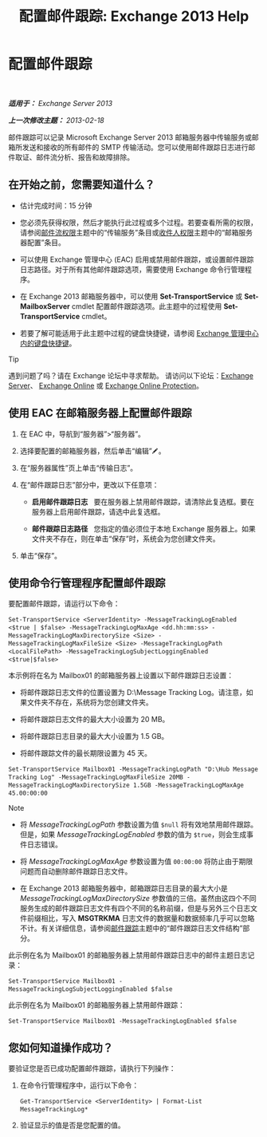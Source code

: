 ﻿---
title: '配置邮件跟踪: Exchange 2013 Help'
TOCTitle: 配置邮件跟踪
ms:assetid: 50eb5213-cf27-4179-b427-38d751ee4a70
ms:mtpsurl: https://technet.microsoft.com/zh-cn/library/Aa997984(v=EXCHG.150)
ms:contentKeyID: 51408223
ms.date: 01/11/2018
mtps_version: v=EXCHG.150
ms.translationtype: HT
---

# 配置邮件跟踪

 

_**适用于：** Exchange Server 2013_

_**上一次修改主题：** 2013-02-18_

邮件跟踪可以记录 Microsoft Exchange Server 2013 邮箱服务器中传输服务或邮箱所发送和接收的所有邮件的 SMTP 传输活动。您可以使用邮件跟踪日志进行邮件取证、邮件流分析、报告和故障排除。

## 在开始之前，您需要知道什么？

  - 估计完成时间：15 分钟

  - 您必须先获得权限，然后才能执行此过程或多个过程。若要查看所需的权限，请参阅[邮件流权限](mail-flow-permissions-exchange-2013-help.md)主题中的“传输服务”条目或[收件人权限](recipients-permissions-exchange-2013-help.md)主题中的“邮箱服务器配置”条目。

  - 可以使用 Exchange 管理中心 (EAC) 启用或禁用邮件跟踪，或设置邮件跟踪日志路径。对于所有其他邮件跟踪选项，需要使用 Exchange 命令行管理程序。

  - 在 Exchange 2013 邮箱服务器中，可以使用 **Set-TransportService** 或 **Set-MailboxServer** cmdlet 配置邮件跟踪选项。此主题中的过程使用 **Set-TransportService** cmdlet。

  - 若要了解可能适用于此主题中过程的键盘快捷键，请参阅 [Exchange 管理中心内的键盘快捷键](keyboard-shortcuts-in-the-exchange-admin-center-exchange-online-protection-help.md)。

> [!TIP]  
> 遇到问题了吗？请在 Exchange 论坛中寻求帮助。 请访问以下论坛：<a href="https://go.microsoft.com/fwlink/p/?linkid=60612">Exchange Server</a>、 <a href="https://go.microsoft.com/fwlink/p/?linkid=267542">Exchange Online</a> 或 <a href="https://go.microsoft.com/fwlink/p/?linkid=285351">Exchange Online Protection</a>。


## 使用 EAC 在邮箱服务器上配置邮件跟踪

1.  在 EAC 中，导航到“服务器”\>“服务器”。

2.  选择要配置的邮箱服务器，然后单击“编辑”![编辑图标](images/Bb124582.6f53ccb2-1f13-4c02-bea0-30690e6ea71d(EXCHG.150).gif "编辑图标")。

3.  在“服务器属性”页上单击“传输日志”。

4.  在“邮件跟踪日志”部分中，更改以下任意项：
    
      - **启用邮件跟踪日志**   要在服务器上禁用邮件跟踪，请清除此复选框。要在服务器上启用邮件跟踪，请选中此复选框。
    
      - **邮件跟踪日志路径**   您指定的值必须位于本地 Exchange 服务器上。如果文件夹不存在，则在单击“保存”时，系统会为您创建文件夹。

5.  单击“保存”。

## 使用命令行管理程序配置邮件跟踪

要配置邮件跟踪，请运行以下命令：

    Set-TransportService <ServerIdentity> -MessageTrackingLogEnabled <$true | $false> -MessageTrackingLogMaxAge <dd.hh:mm:ss> -MessageTrackingLogMaxDirectorySize <Size> -MessageTrackingLogMaxFileSize <Size> -MessageTrackingLogPath <LocalFilePath> -MessageTrackingLogSubjectLoggingEnabled <$true|$false>

本示例将在名为 Mailbox01 的邮箱服务器上设置以下邮件跟踪日志设置：

  -  将邮件跟踪日志文件的位置设置为 D:\\Message Tracking Log。请注意，如果文件夹不存在，系统将为您创建文件夹。

  -  将邮件跟踪日志文件的最大大小设置为 20 MB。

  -  将邮件跟踪日志目录的最大大小设置为 1.5 GB。

  -  将邮件跟踪文件的最长期限设置为 45 天。

<!-- end list -->

    Set-TransportService Mailbox01 -MessageTrackingLogPath "D:\Hub Message Tracking Log" -MessageTrackingLogMaxFileSize 20MB -MessageTrackingLogMaxDirectorySize 1.5GB -MessageTrackingLogMaxAge 45.00:00:00

> [!NOTE]  
> <ul>
> <li><p>将 <em>MessageTrackingLogPath</em> 参数设置为值 <code>$null</code> 将有效地禁用邮件跟踪。但是，如果 <em>MessageTrackingLogEnabled</em> 参数的值为 <code>$true</code>，则会生成事件日志错误。</p></li>
> <li><p>将 <em>MessageTrackingLogMaxAge</em> 参数设置为值 <code>00:00:00</code> 将防止由于期限问题而自动删除邮件跟踪日志文件。</p></li>
> <li><p>在 Exchange 2013 邮箱服务器中，邮箱跟踪日志目录的最大大小是 <em>MessageTrackingLogMaxDirectorySize</em> 参数值的三倍。虽然由这四个不同服务生成的邮件跟踪日志文件有四个不同的名称前缀，但是与另外三个日志文件前缀相比，写入 <strong>MSGTRKMA</strong> 日志文件的数据量和数据频率几乎可以忽略不计。有关详细信息，请参阅<a href="message-tracking-exchange-2013-help.md">邮件跟踪</a>主题中的“邮件跟踪日志文件结构”部分。</p></li>
> </ul>


此示例在名为 Mailbox01 的邮箱服务器上禁用邮件跟踪日志中的邮件主题日志记录：

    Set-TransportService Mailbox01 -MessageTrackingLogSubjectLoggingEnabled $false

此示例在名为 Mailbox01 的邮箱服务器上禁用邮件跟踪：

    Set-TransportService Mailbox01 -MessageTrackingLogEnabled $false

## 您如何知道操作成功？

要验证您是否已成功配置邮件跟踪，请执行下列操作：

1.  在命令行管理程序中，运行以下命令：
    
        Get-TransportService <ServerIdentity> | Format-List MessageTrackingLog*

2.  验证显示的值是否是您配置的值。


